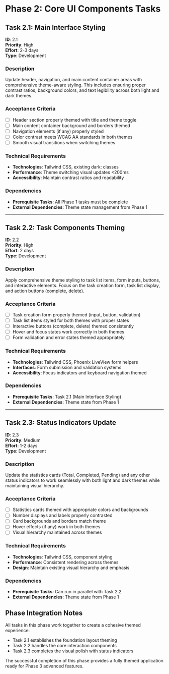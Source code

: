 # Phase 2: Core UI Components Tasks

## Task 2.1: Main Interface Styling
**ID**: 2.1  
**Priority**: High  
**Effort**: 2-3 days  
**Type**: Development  

### Description
Update header, navigation, and main content container areas with comprehensive theme-aware styling. This includes ensuring proper contrast ratios, background colors, and text legibility across both light and dark themes.

### Acceptance Criteria
- [ ] Header section properly themed with title and theme toggle
- [ ] Main content container background and borders themed
- [ ] Navigation elements (if any) properly styled
- [ ] Color contrast meets WCAG AA standards in both themes
- [ ] Smooth visual transitions when switching themes

### Technical Requirements
- **Technologies**: Tailwind CSS, existing dark: classes
- **Performance**: Theme switching visual updates <200ms
- **Accessibility**: Maintain contrast ratios and readability

### Dependencies
- **Prerequisite Tasks**: All Phase 1 tasks must be complete
- **External Dependencies**: Theme state management from Phase 1

---

## Task 2.2: Task Components Theming  
**ID**: 2.2  
**Priority**: High  
**Effort**: 2 days  
**Type**: Development  

### Description
Apply comprehensive theme styling to task list items, form inputs, buttons, and interactive elements. Focus on the task creation form, task list display, and action buttons (complete, delete).

### Acceptance Criteria
- [ ] Task creation form properly themed (input, button, validation)
- [ ] Task list items styled for both themes with proper states
- [ ] Interactive buttons (complete, delete) themed consistently
- [ ] Hover and focus states work correctly in both themes
- [ ] Form validation and error states themed appropriately

### Technical Requirements
- **Technologies**: Tailwind CSS, Phoenix LiveView form helpers
- **Interfaces**: Form submission and validation systems
- **Accessibility**: Focus indicators and keyboard navigation themed

### Dependencies
- **Prerequisite Tasks**: Task 2.1 (Main Interface Styling)
- **External Dependencies**: Theme state from Phase 1

---

## Task 2.3: Status Indicators Update
**ID**: 2.3  
**Priority**: Medium  
**Effort**: 1-2 days  
**Type**: Development  

### Description
Update the statistics cards (Total, Completed, Pending) and any other status indicators to work seamlessly with both light and dark themes while maintaining visual hierarchy.

### Acceptance Criteria
- [ ] Statistics cards themed with appropriate colors and backgrounds
- [ ] Number displays and labels properly contrasted
- [ ] Card backgrounds and borders match theme
- [ ] Hover effects (if any) work in both themes
- [ ] Visual hierarchy maintained across themes

### Technical Requirements
- **Technologies**: Tailwind CSS, component styling
- **Performance**: Consistent rendering across themes
- **Design**: Maintain existing visual hierarchy and emphasis

### Dependencies
- **Prerequisite Tasks**: Can run in parallel with Task 2.2
- **External Dependencies**: Theme state from Phase 1

## Phase Integration Notes
All tasks in this phase work together to create a cohesive themed experience:
- Task 2.1 establishes the foundation layout theming
- Task 2.2 handles the core interaction components
- Task 2.3 completes the visual polish with status indicators

The successful completion of this phase provides a fully themed application ready for Phase 3 advanced features.